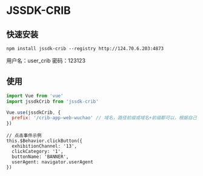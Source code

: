 # JSSDK-CRIB

## 快速安装

```
npm install jssdk-crib --registry http://124.70.6.203:4873
```
用户名：user_crib
密码：123123

## 使用
``` main.js
import Vue from 'vue'
import jssdkCrib from 'jssdk-crib'

Vue.use(jssdkCrib, {
  prefix: '/crib-app-web-wuchao' // 域名，路径前缀或域名+前缀都可以，根据自己实际情况
})
```

``` 业务组件中，埋点使用方法
// 点击事件示例
this.$Behavior.clickButton({
  exhibitionChannel: '13',
  clickCategory: '1',
  buttonName: 'BANNER',
  userAgent: navigator.userAgent
})
```